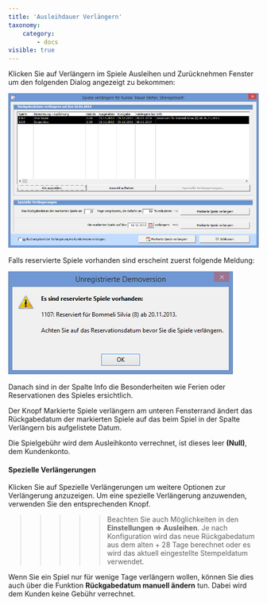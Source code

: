 ```yaml
---
title: 'Ausleihdauer Verlängern'
taxonomy:
    category:
        - docs
visible: true
---
```


Klicken Sie auf <span class="btn">Verlängern</span> im Spiele Ausleihen und Zurücknehmen Fenster um den folgenden Dialog angezeigt zu bekommen:

![spiele-verlaengern](../../images/spiele-verlaengern.png)

Falls reservierte Spiele vorhanden sind erscheint zuerst folgende Meldung:

![reservierte-spiele-vorhanden](../../images/reservierte-spiele-vorhanden.png)

Danach sind in der Spalte Info die Besonderheiten wie Ferien oder Reservationen des Spieles ersichtlich.

Der Knopf <span class="btn">Markierte Spiele verlängern</span> am unteren Fensterrand ändert das Rückgabedatum der markierten Spiele auf das beim Spiel in der Spalte Verlängern bis aufgelistete Datum.

Die Spielgebühr wird dem Ausleihkonto verrechnet, ist dieses leer **(Null)**, dem Kundenkonto.

#### Spezielle Verlängerungen

Klicken Sie auf <span class="btn">Spezielle Verlängerungen</span> um weitere Optionen zur Verlängerung anzuzeigen. Um eine spezielle Verlängerung anzuwenden, verwenden Sie den entsprechenden Knopf.

>>>>> Beachten Sie auch Möglichkeiten in den **Einstellungen => Ausleihen**. Je nach Konfiguration wird das neue Rückgabedatum aus dem alten + 28 Tage berechnet oder es wird das aktuell eingestellte Stempeldatum verwendet.

Wenn Sie ein Spiel nur für wenige Tage verlängern wollen, können Sie dies auch über die Funktion **Rückgabedatum manuell ändern** tun. Dabei wird dem Kunden keine Gebühr verrechnet.
